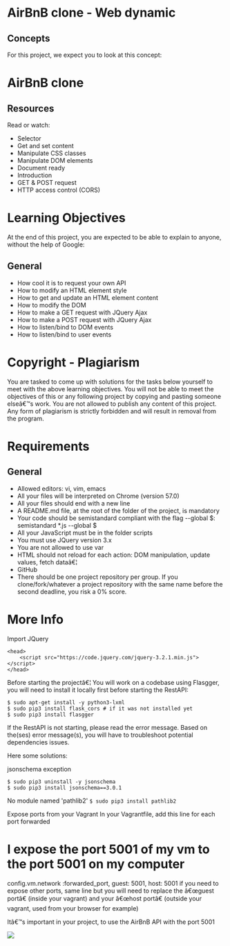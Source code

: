 # AirBnB clone - Web dynamic

## Concepts
For this project, we expect you to look at this concept:

# AirBnB clone
## Resources
Read or watch:

* Selector
* Get and set content
* Manipulate CSS classes
* Manipulate DOM elements
* Document ready
* Introduction
* GET & POST request
* HTTP access control (CORS)

# Learning Objectives
At the end of this project, you are expected to be able to explain to anyone, without the help of Google:

## General
* How cool it is to request your own API
* How to modify an HTML element style
* How to get and update an HTML element content
* How to modify the DOM
* How to make a GET request with JQuery Ajax
* How to make a POST request with JQuery Ajax
* How to listen/bind to DOM events
* How to listen/bind to user events

# Copyright - Plagiarism
You are tasked to come up with solutions for the tasks below yourself to meet with the above learning objectives.
You will not be able to meet the objectives of this or any following project by copying and pasting someone elseâ€™s work.
You are not allowed to publish any content of this project.
Any form of plagiarism is strictly forbidden and will result in removal from the program.

# Requirements
## General
* Allowed editors: vi, vim, emacs
* All your files will be interpreted on Chrome (version 57.0)
* All your files should end with a new line
* A README.md file, at the root of the folder of the project, is mandatory
* Your code should be semistandard compliant with the flag --global $: semistandard *.js --global $
* All your JavaScript must be in the folder scripts
* You must use JQuery version 3.x
* You are not allowed to use var
* HTML should not reload for each action: DOM manipulation, update values, fetch dataâ€¦
* GitHub
* There should be one project repository per group. If you clone/fork/whatever a project repository with the same name before the second deadline, you risk a 0% score.

# More Info
Import JQuery
```
<head>
    <script src="https://code.jquery.com/jquery-3.2.1.min.js"></script>
</head>
```
Before starting the projectâ€¦
You will work on a codebase using Flasgger, you will need to install it locally first before starting the RestAPI:
```
$ sudo apt-get install -y python3-lxml
$ sudo pip3 install flask_cors # if it was not installed yet
$ sudo pip3 install flasgger
```
If the RestAPI is not starting, please read the error message. Based on the(ses) error message(s), you will have to troubleshoot potential dependencies issues.

Here some solutions:

jsonschema exception
```
$ sudo pip3 uninstall -y jsonschema 
$ sudo pip3 install jsonschema==3.0.1
```
No module named 'pathlib2'
``` $ sudo pip3 install pathlib2 ```

Expose ports from your Vagrant
In your Vagrantfile, add this line for each port forwarded

# I expose the port 5001 of my vm to the port 5001 on my computer
config.vm.network :forwarded_port, guest: 5001, host: 5001 
if you need to expose other ports, same line but you will need to replace the â€œguest portâ€ (inside your vagrant) and your â€œhost portâ€ (outside your vagrant, used from your browser for example)

Itâ€™s important in your project, to use the AirBnB API with the port 5001

![](https://s3.amazonaws.com/intranet-projects-files/concepts/74/hbnb_step5.png)
